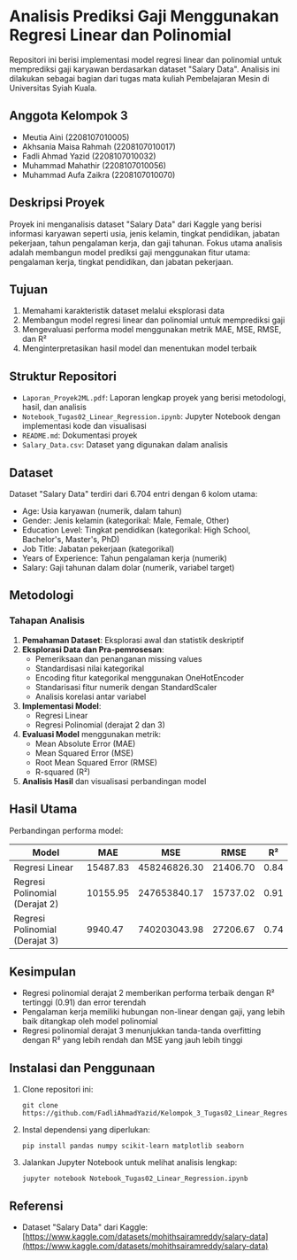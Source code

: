 # Analisis Prediksi Gaji Menggunakan Regresi Linear dan Polinomial

Repositori ini berisi implementasi model regresi linear dan polinomial untuk memprediksi gaji karyawan berdasarkan dataset "Salary Data". Analisis ini dilakukan sebagai bagian dari tugas mata kuliah Pembelajaran Mesin di Universitas Syiah Kuala.

## Anggota Kelompok 3

- Meutia Aini (2208107010005)
- Akhsania Maisa Rahmah (2208107010017)
- Fadli Ahmad Yazid (2208107010032)
- Muhammad Mahathir (2208107010056)
- Muhammad Aufa Zaikra (2208107010070)

## Deskripsi Proyek

Proyek ini menganalisis dataset "Salary Data" dari Kaggle yang berisi informasi karyawan seperti usia, jenis kelamin, tingkat pendidikan, jabatan pekerjaan, tahun pengalaman kerja, dan gaji tahunan. Fokus utama analisis adalah membangun model prediksi gaji menggunakan fitur utama: pengalaman kerja, tingkat pendidikan, dan jabatan pekerjaan.

## Tujuan

1. Memahami karakteristik dataset melalui eksplorasi data
2. Membangun model regresi linear dan polinomial untuk memprediksi gaji
3. Mengevaluasi performa model menggunakan metrik MAE, MSE, RMSE, dan R²
4. Menginterpretasikan hasil model dan menentukan model terbaik

## Struktur Repositori

- `Laporan_Proyek2ML.pdf`: Laporan lengkap proyek yang berisi metodologi, hasil, dan analisis
- `Notebook_Tugas02_Linear_Regression.ipynb`: Jupyter Notebook dengan implementasi kode dan visualisasi
- `README.md`: Dokumentasi proyek
- `Salary_Data.csv`: Dataset yang digunakan dalam analisis

## Dataset

Dataset "Salary Data" terdiri dari 6.704 entri dengan 6 kolom utama:
- Age: Usia karyawan (numerik, dalam tahun)
- Gender: Jenis kelamin (kategorikal: Male, Female, Other)
- Education Level: Tingkat pendidikan (kategorikal: High School, Bachelor's, Master's, PhD)
- Job Title: Jabatan pekerjaan (kategorikal)
- Years of Experience: Tahun pengalaman kerja (numerik)
- Salary: Gaji tahunan dalam dolar (numerik, variabel target)

## Metodologi

### Tahapan Analisis

1. **Pemahaman Dataset**: Eksplorasi awal dan statistik deskriptif
2. **Eksplorasi Data dan Pra-pemrosesan**:
   - Pemeriksaan dan penanganan missing values
   - Standardisasi nilai kategorikal
   - Encoding fitur kategorikal menggunakan OneHotEncoder
   - Standarisasi fitur numerik dengan StandardScaler
   - Analisis korelasi antar variabel
3. **Implementasi Model**:
   - Regresi Linear
   - Regresi Polinomial (derajat 2 dan 3)
4. **Evaluasi Model** menggunakan metrik:
   - Mean Absolute Error (MAE)
   - Mean Squared Error (MSE)
   - Root Mean Squared Error (RMSE)
   - R-squared (R²)
5. **Analisis Hasil** dan visualisasi perbandingan model

## Hasil Utama

Perbandingan performa model:

| Model | MAE | MSE | RMSE | R² |
|-------|-----|-----|------|-----|
| Regresi Linear | 15487.83 | 458246826.30 | 21406.70 | 0.84 |
| Regresi Polinomial (Derajat 2) | 10155.95 | 247653840.17 | 15737.02 | 0.91 |
| Regresi Polinomial (Derajat 3) | 9940.47 | 740203043.98 | 27206.67 | 0.74 |

## Kesimpulan

- Regresi polinomial derajat 2 memberikan performa terbaik dengan R² tertinggi (0.91) dan error terendah
- Pengalaman kerja memiliki hubungan non-linear dengan gaji, yang lebih baik ditangkap oleh model polinomial
- Regresi polinomial derajat 3 menunjukkan tanda-tanda overfitting dengan R² yang lebih rendah dan MSE yang jauh lebih tinggi

## Instalasi dan Penggunaan

1. Clone repositori ini:
   ```
   git clone https://github.com/FadliAhmadYazid/Kelompok_3_Tugas02_Linear_Regression.git
   ```

2. Instal dependensi yang diperlukan:
   ```
   pip install pandas numpy scikit-learn matplotlib seaborn
   ```

3. Jalankan Jupyter Notebook untuk melihat analisis lengkap:
   ```
   jupyter notebook Notebook_Tugas02_Linear_Regression.ipynb
   ```

## Referensi

- Dataset "Salary Data" dari Kaggle: [https://www.kaggle.com/datasets/mohithsairamreddy/salary-data](https://www.kaggle.com/datasets/mohithsairamreddy/salary-data)
